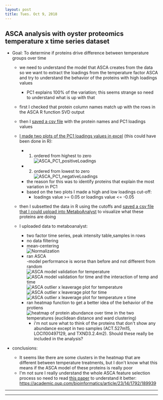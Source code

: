 ```yaml
---
layout: post
title: Tues. Oct 9, 2018
---
```


## ASCA analysis with oyster proteomics temperature x time series dataset  
* Goal: To determine if proteins drive difference between temperature groups over time    
	- we need to understand the model that ASCA creates from the data so we want to extract the loadings from the temperature factor ASCA and try to understand the behavior of the proteins with high loadings values  
		+ PC1 explains 100% of the variation; this seems strange so need to understand what is up with that  

	- first I checked that protein column names match up with the rows in the ASCA R function SVD output  
	- then I [saved a csv file](https://github.com/shellytrigg/OysterSeedProject/blob/master/analysis/ASCA/ASCA_shellytest/ACSAr_temp_loadings.csv) with the protein names and PC1 loadings values  
	- [I made two plots of the PC1 loadings values in excel](https://github.com/shellytrigg/OysterSeedProject/blob/master/analysis/ASCA/ASCA_shellytest/ACSAr_temp_loadings.xlsx) (this could have been done in R):  
		- 1) ordered from highest to zero  
		![ASCA_PC1_positiveLoadings](https://raw.githubusercontent.com/shellytrigg/OysterSeedProject/master/analysis/ASCA/ASCA_shellytest/ASCA_PC1_positiveLoadings.png "ASCA_PC1_positiveLoadings")   
		- 2) ordered from lowest to zero   
		![ASCA_PC1_negativeLoadings](https://raw.githubusercontent.com/shellytrigg/OysterSeedProject/master/analysis/ASCA/ASCA_shellytest/ASCA_PC1_negativeLoadings.png "ASCA_PC1_negativeLoadings")  
		* the reason for this was to identify proteins that explain the most variation in PC1  
		* based on the two plots I made a high and low loadings cut-off:  
			+ loadings value >= 0.05 or loadings value <= -0.05  
	- then I subsetted the data in R using the cutoffs and [saved a csv file that I could upload into MetaboAnalyst](https://github.com/shellytrigg/OysterSeedProject/blob/master/analysis/ASCA/ASCA_shellytest/data_PC1_0.05_selects.csv) to visualize what these proteins are doing  
	- I uploaded data to metaboanalyst:  
		- two factor time series, peak intensity table,samples in rows  
		- no data filtering  
		- mean-centering  
		![Normalization](https://raw.githubusercontent.com/shellytrigg/OysterSeedProject/master/analysis/ASCA/ASCA_shellytest/Oct9_metaboA_imgs/data_PC1_0.05_selects_meanCentering.png)  
		- ran ASCA  
			-model performance is worse than before and not different from random  
			![ASCA model validation for temperature](https://raw.githubusercontent.com/shellytrigg/OysterSeedProject/master/analysis/ASCA/ASCA_shellytest/Oct9_metaboA_imgs/data_PC1_0.05_selects_ASCA_modelValidationTemperature.png "ASCA model validation for temperature")   
			![ASCA model validation for time and the interaction of temp and time](https://raw.githubusercontent.com/shellytrigg/OysterSeedProject/master/analysis/ASCA/ASCA_shellytest/Oct9_metaboA_imgs/data_PC1_0.05_selects_ASCA_modelValidationTimeAndInteraction.png "ASCA model validation for time and the interaction of temp and time")  
			![ASCA outlier x leaverage plot for temperature](https://raw.githubusercontent.com/shellytrigg/OysterSeedProject/master/analysis/ASCA/ASCA_shellytest/Oct9_metaboA_imgs/data_PC1_0.05_selects_ASCAoutlierLevPlot_Temperature.png "ASCA outlier x leaverage plot for temperature")  
			![ASCA outlier x leaverage plot for time](https://raw.githubusercontent.com/shellytrigg/OysterSeedProject/master/analysis/ASCA/ASCA_shellytest/Oct9_metaboA_imgs/data_PC1_0.05_selects_ASCAoutlierLevPlot_Time.png "ASCA outlier x leaverage plot for time")  
			![ASCA outlier x leaverage plot for temperature x time](https://raw.githubusercontent.com/shellytrigg/OysterSeedProject/master/analysis/ASCA/ASCA_shellytest/Oct9_metaboA_imgs/data_PC1_0.05_selects_ASCAoutlierLevPlot_Interaction.png "ASCA outlier x leaverage plot for temperature x time")  
		- ran heatmap function to get a better idea of the behavior of the protiens  
			![heatmap of protein abundance over time in the two temperatures (euclidean distance and ward clustering)](https://raw.githubusercontent.com/shellytrigg/OysterSeedProject/master/analysis/ASCA/ASCA_shellytest/Oct9_metaboA_imgs/data_PC1_0.05_selects_heatmap_temperature.png "heatmap of protein abundance over time in the two temperatures (euclidean distance and ward clustering)")  
			+ i'm not sure what to think of the proteins that don't show any abundance except in two samples (ACT.527m15, LOCI100497129, and TXND3.2.4m2). Should these really be included in the analysis?  

* conclusions:  
	+ It seems like there are some clusters in the heatmap that are different between temperature treatments, but I don't know what this means if the ASCA model of these proteins is really poor  
	+ I'm not sure I really understand the whole ASCA feature selection process so need to read [this paper](https://academic.oup.com/bioinformatics/article/23/14/1792/189939) to understand it better: https://academic.oup.com/bioinformatics/article/23/14/1792/189939  



----
****